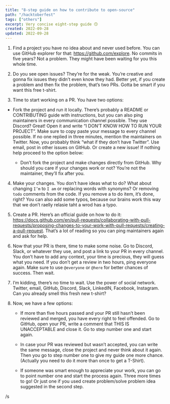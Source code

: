 ```yaml
---
title: "8-step guide on how to contribute to open-source"
path: "/hacktoberfest"
tags: ["others"]
excerpt: Very concise eight-step guide 🙃
created: 2022-09-28
updated: 2022-09-28
---
```


1. Find a project you have no idea about and never used before. You can use GitHub explorer for that: https://github.com/explore. No commits in five years? Not a problem. They might have been waiting for you this whole time.

2. Do you see open issues? They’re for the weak. You’re creative and gonna fix issues they didn’t even know they had. Better yet, if you create a problem and then fix the problem, that’s two PRs. Gotta be smart if you want this free t-shirt.

3. Time to start working on a PR. You have two options:

  * Fork the project and run it locally. There’s probably a README or CONTRIBUTING guide with instructions, but you can also ping maintainers in every communication channel possible. They use Discord? Great! Open it and write “I DON’T KNOW HOW TO RUN YOUR PROJECT”. Make sure to copy paste your message to every channel possible. If no one replied in three minutes, mention the maintainers on Twitter. Now, you probably think “what if they don’t have Twitter”. Use email, post in other issues on GitHub. Or create a new issue! If nothing help proceed to the option below:

	* Don’t fork the project and make changes directly from GitHub. Why should you care if your changes work or not? You’re not the maintainer, they’ll fix after you.

4. Make your changes. You don’t have ideas what to do? What about changing `I’m` to `I am` or replacing words with synonyms? Or removing `todo` comments from the code. If you remove a to do item, it’s done, right? You can also add some typos, because our brains work this way that we don’t raelly relasie taht a wrod has a typo. 

5. Create a PR. Here’s an official guide on how to do it: https://docs.github.com/en/pull-requests/collaborating-with-pull-requests/proposing-changes-to-your-work-with-pull-requests/creating-a-pull-request. That’s a lot of reading so you can ping maintainers again and ask for help.

6. Now that your PR is there, time to make some noise. Go to Discord, Slack, or whatever they use, and post a link to your PR in every channel. You don’t have to add any context, your time is precious, they will guess what you need. If you don’t get a review in two hours, ping everyone again. Make sure to use `@everyone` or `@here` for better chances of success. Then wait.

7. I’m kidding, there’s no time to wait. Use the power of social network. Twitter, email, GitHub, Discord, Slack, LinkedIN, Facebook, Instagram. Can you already smell this fresh new t-shirt?

8. Now, we have a few options:

	* If more than five hours passed and your PR still hasn’t been reviewed and merged, you have every right to feel offended. Go to GitHub, open your PR, write a comment that THIS IS UNACCEPTABLE and close it. Go to step number one and start again.

	* In case your PR was reviewed but wasn’t accepted, you can write the same message, close the project and never think about it again. Then you go to step number one to give my guide one more chance. (Actually you need to do it more than once to get a T-Shirt).

	* If someone was smart enough to appreciate your work, you can go to point number one and start the process again. Three more times to go! Or just one if you used create problem/solve problem idea suggested in the second step.

/s 
